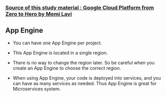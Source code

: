 ### [Source of this study material : Google Cloud Platform from Zero to Hero by Memi Lavi](https://www.udemy.com/course/google-cloud-platform-from-zero-to-hero-the-complete-guide/)


## App Engine

- You can have one App Engine per project.

- This App Engine is located in a single region.

- There is no way to change the region later. So be careful when you create an App Engine to choose the correct region.

- When using App Engine, your code is deployed into services, and you can have as many services as needed. Thus App Engine is great for Microservices system.

